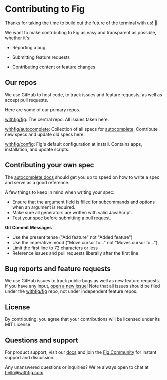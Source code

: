 # Contributing to Fig

Thanks for taking the time to build out the future of the terminal with us! 🥳

We want to make contributing to Fig as easy and transparent as possible, whether it's:

- Reporting a bug

- Submitting feature requests

- Contributing content or feature changes
  

## Our repos

We use GitHub to host code, to track issues and feature requests, as well as accept pull requests.

Here are some of our primary repos.

[withfig/fig](https://github.com/withfig/fig): The central repo. All issues taken here.

[withfig/autocomplete](https://github.com/withfig/autocomplete): Collection of all specs for [autocomplete](https://docs.withfig.com/autocomplete). Contribute new specs and update old specs here.

[withfig/config](https://github.com/withfig/config): Fig's default configuration at install. Contains apps, installation, and update scripts.

## Contributing your own spec

The [autocomplete docs](https://docs.withfig.com/autocomplete) should get you up to speed on how to write a spec and serve as a good reference.

A few things to keep in mind when writing your spec:
- Ensure that the argument field is filled for subcommands and options when an argument is required.
- Make sure all generators are written with valid JavaScript.
- [Test your spec](https://docs.withfig.com/autocomplete#testing-your-completion-spec) before submitting a pull request.

**Git Commit Messages**

- Use the present tense ("Add feature" not "Added feature")
- Use the imperative mood ("Move cursor to..." not "Moves cursor to...")
- Limit the first line to 72 characters or less
- Reference issues and pull requests liberally after the first line


## Bug reports and feature requests

We use GitHub issues to track public bugs as well as new feature requests. If you have any input, [open a new issue](https://github.com/withfig/fig)! Note that all issues should be filed under the [withfig/fig](https://github.com/withfig/fig) repo, not under independent feature repos.


## License

By contributing, you agree that your contributions will be licensed under its MIT License.


## Questions and support

For product support, visit our [docs](https://withfig.com/docs) and join the [Fig Community](https://figcommunity.slack.com/join/shared_invite/zt-fupa9n8g-sfHm8MyBn1DBaCj8SoIxSA#/) for instant support and discussion.

Any unanswered questions or inquiries? We're always open to chat at hello@withfig.com.